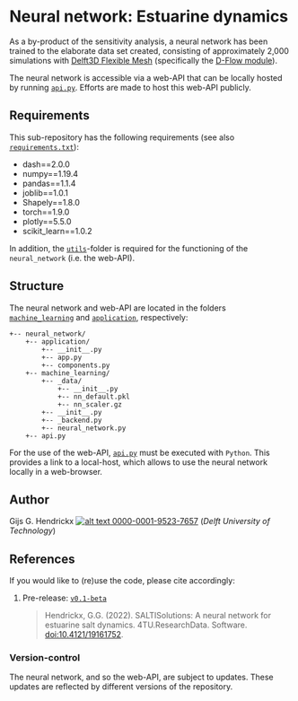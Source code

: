 # Neural network: Estuarine dynamics
As a by-product of the sensitivity analysis, a neural network has been trained to the elaborate data set created, 
consisting of approximately 2,000 simulations with 
[Delft3D Flexible Mesh](https://www.deltares.nl/en/software/delft3d-flexible-mesh-suite/) (specifically the 
[D-Flow module](https://www.deltares.nl/en/software/module/d-flow-flexible-mesh/)).

The neural network is accessible via a web-API that can be locally hosted by running [`api.py`](api.py). Efforts are 
made to host this web-API publicly.

## Requirements
This sub-repository has the following requirements (see also [`requirements.txt`](requirements.txt)):
*   dash==2.0.0
*   numpy==1.19.4
*   pandas==1.1.4
*   joblib==1.0.1
*   Shapely==1.8.0
*   torch==1.9.0
*   plotly==5.5.0
*   scikit_learn==1.0.2

In addition, the [`utils`](../utils)-folder is required for the functioning of the `neural_network` (i.e. the web-API).

## Structure
The neural network and web-API are located in the folders [`machine_learning`](machine_learning) and 
[`application`](application), respectively:
```
+-- neural_network/
    +-- application/
        +-- __init__.py
        +-- app.py
        +-- components.py
    +-- machine_learning/
        +-- _data/
            +-- __init__.py
            +-- nn_default.pkl
            +-- nn_scaler.gz
        +-- __init__.py
        +-- _backend.py
        +-- neural_network.py
    +-- api.py
```
For the use of the web-API, [`api.py`](api.py) must be executed with `Python`. This provides a link to a local-host, 
which allows to use the neural network locally in a web-browser.

## Author
Gijs G. Hendrickx 
[![alt text](https://camo.githubusercontent.com/e1ec0e2167b22db46b0a5d60525c3e4a4f879590a04c370fef77e6a7e00eb234/68747470733a2f2f696e666f2e6f726369642e6f72672f77702d636f6e74656e742f75706c6f6164732f323031392f31312f6f726369645f31367831362e706e67) 0000-0001-9523-7657](https://orcid.org/0000-0001-9523-7657)
(*Delft University of Technology*)

## References
If you would like to (re)use the code, please cite accordingly:
1.  Pre-release: [`v0.1-beta`](https://github.com/ghendrickx/SALTISolutions/tree/v0.1-beta/neural_network)
    > Hendrickx, G.G. (2022). SALTISolutions: A neural network for estuarine salt dynamics. 4TU.ResearchData. Software.
    [doi:10.4121/19161752](https://doi.org/10.4121/19161752.v1).

### Version-control
The neural network, and so the web-API, are subject to updates. These updates are reflected by different versions of the
repository.
